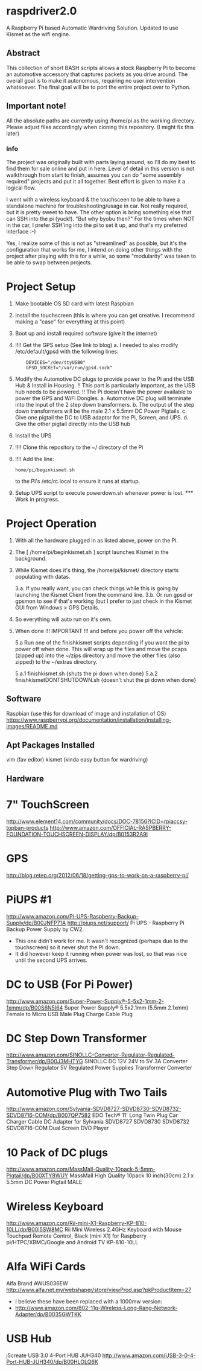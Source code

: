 # raspdriver2.0
A Raspberry Pi based Automatic Wardriving Solution.
Updated to use Kismet as the wifi engine.




## Abstract

This collection of short BASH scripts allows a stock Raspberry Pi to become an automotive accessory that captures packets as you drive around.  The overall goal is to make it autonomous, requiring no user intervention whatsoever.  The final goal will be to port the entire project over to Python.

## Important note!

All the absolute paths are currently using /home/pi as the working directory.  Please adjust files accordingly when cloning this repository. (I might fix this later)



### Info

The project was originally built with parts laying around, so I'll do my best to find them for sale online and put in here.  Level of detail in this version is not walkthrough from start to finish, assumes you can do "some assembly required" projects and put it all together.  Best effort is given to make it a logical flow.

I went with a wireless keyboard & the touchsceen to be able to have a standalone machine for troubleshooting/usage in car.  Not really required, but it is pretty sweet to have.  The other option is bring something else that can SSH into the pi (yuck!).  "But why byobu then?" For the times when NOT in the car, I prefer SSH'ing into the pi to set it up, and that's my preferred interface :-)

Yes, I realize some of this is not as "streamlined" as possible, but it's the configuration that works for me, I intend on doing other things with the project after playing with this for a while, so some "modularity" was taken to be able to swap between projects.



# Project Setup

1. Make bootable OS SD card with latest Raspbian
2. Install the touchscreen (this is where you can get creative.  I recommend making a "case" for everything at this point)
3. Boot up and install required software (give it the internet)
4. !!!!
   Get the GPS setup (See link to blog)
    a. I needed to also modify /etc/default/gpsd with the following lines:
    ```
        DEVICES="/dev/ttyUSB0"
        GPSD_SOCKET="/var/run/gpsd.sock"
    ```
    
5. Modify the Automotive DC plugs to provide power to the Pi and the USB Hub & Install in Housing.
    !! This part is particularly important, as the USB hub needs to be powered.
    !! The Pi doesn't have the power available to power the GPS and WiFi Dongles.
    a. Automotive DC plug will terminate into the input of the 2 step down transformers.
    b. The output of the step down transformers will be the male 2.1 x 5.5mm DC Power Pigtails.
    c. Give one pigtail the DC to USB adaptor for the Pi, Screen, and UPS.
    d. Give the other pigtail directly into the USB hub
6. Install the UPS

7. !!!!
   Clone this repository to the ~/ directory of the Pi
8. !!!!
    Add the line: 
    ```
    home/pi/beginkismet.sh
    ```
    to the Pi's /etc/rc.local to ensure it runs at startup.

9. Setup UPS script to execute powerdown.sh whenever power is lost. *** Work in progress.



# Project Operation

1. With all the hardware plugged in as listed above, power on the Pi.
2. The [ /home/pi/beginkismet.sh ] script launches Kismet in the background.
3. While Kismet does it's thing, the /home/pi/kismet/ directory starts populating with datas.


   3.a. If you really want, you can check things while this is going by launching the Kismet Client from the command line.
   3.b. Or run gpsd or gpsmon to see if that's working (but I prefer to just check in the Kismet GUI
     from Windows > GPS Details.


4. So everything will auto run on it's own.

5. When done !!! IMPORTANT !!! and before you power off the vehicle:

   5.a  Run one of the finishkismet scripts depending if you want the pi to power off when done.  This
     will wrap up the files and move the pcaps (zipped up) into the ~/zips directory and move the other files
     (also zipped) to the ~/extras directory.
     
      5.a.1  finishkismet.sh  {shuts the pi down when done}
      5.a.2  finishkismetDONTSHUTDOWN.sh  {doesn't shut the pi down when done}





## Software

Raspbian (use this for download of image and installation of OS)
https://www.raspberrypi.org/documentation/installation/installing-images/README.md



## Apt Packages Installed

vim (fav editor)
kismet (kinda easy button for wardriving)



## Hardware

# 7" TouchScreen
http://www.element14.com/community/docs/DOC-78156?ICID=rpiaccsy-topban-products
http://www.amazon.com/OFFICIAL-RASPBERRY-FOUNDATION-TOUCHSCREEN-DISPLAY/dp/B0153R2A9I

# GPS
http://blog.retep.org/2012/06/18/getting-gps-to-work-on-a-raspberry-pi/

# PiUPS #1
http://www.amazon.com/Pi-UPS-Raspberry-Backup-Supply/dp/B00JNFP71A
http://piups.net/support/
Pi UPS - Raspberry Pi Backup Power Supply by CW2.
* This one didn't work for me.  It wasn't recognized (perhaps due to the touchscreen) so it never shut the Pi down.
* It did however keep it running when power was lost, so that was nice until the second UPS arrives.

# DC to USB (For Pi Power)
http://www.amazon.com/Super-Power-Supply®-5-5x2-1mm-2-1xmm/dp/B00S6N5I64
Super Power Supply® 5.5x2.1mm (5.5mm 2.1xmm) Female to Micro USB Male Plug Charge Cable Plug

# DC Step Down Transformer
http://www.amazon.com/SINOLLC-Converter-Regulator-Regulated-Transformer/dp/B00J3MHTYG
SINOLLC DC 12V 24V to 5V 3A Converter Step Down Regulator 5V Regulated Power Supplies Transformer Converter

# Automotive Plug with Two Tails
http://www.amazon.com/Sylvania-SDVD8727-SDVD8730-SDVD8732-SDVD8716-COM/dp/B007QP7582
EDO Tech® 11' Long Twin Plug Car Charger Cable DC Adapter for Sylvania SDVD8727 SDVD8730 SDVD8732 SDVD8716-COM Dual Screen DVD Player

# 10 Pack of DC plugs
http://www.amazon.com/MassMall-Quality-10pack-5-5mm-Pigtail/dp/B00XTY8WUY
MassMall High Quality 10pack 10 inch(30cm) 2.1 x 5.5mm DC Power Pigtail MALE

# Wireless Keyboard
http://www.amazon.com/Rii-mini-X1-Raspberry-KP-810-10LL/dp/B00I5SW8MC
Rii Mini Wireless 2.4GHz Keyboard with Mouse Touchpad Remote Control, Black (mini X1) for Raspberry pi/HTPC/XBMC/Google and Android TV KP-810-10LL

# Alfa WiFi Cards
Alfa Brand AWUS036EW
http://www.alfa.net.my/webshaper/store/viewProd.asp?pkProductItem=27
* I believe these have been replaced with a 1000mw version:
* http://www.amazon.com/802-11g-Wireless-Long-Rang-Network-Adapter/dp/B0035GWTKK

# USB Hub
j5create USB 3.0 4-Port HUB JUH340
http://www.amazon.com/USB-3-0-4-Port-HUB-JUH340/dp/B00HLOLQ6K


